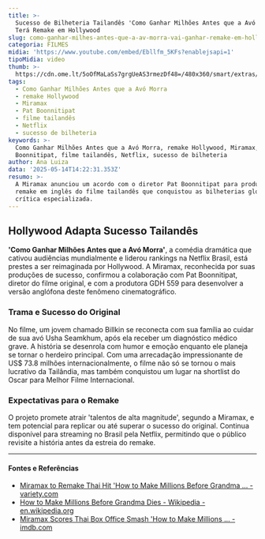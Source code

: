```yaml
---
title: >-
  Sucesso de Bilheteria Tailandês 'Como Ganhar Milhões Antes que a Avó Morra'
  Terá Remake em Hollywood
slug: como-ganhar-milhes-antes-que-a-av-morra-vai-ganhar-remake-em-hollywood
categoria: FILMES
midia: 'https://www.youtube.com/embed/Ebllfm_5KFs?enablejsapi=1'
tipoMidia: video
thumb: >-
  https://cdn.ome.lt/5oOfMaLaSs7grgUeAS3rmezDf48=/480x360/smart/extras/conteudos/how_to_make.jpg
tags:
  - Como Ganhar Milhões Antes que a Avó Morra
  - remake Hollywood
  - Miramax
  - Pat Boonnitipat
  - filme tailandês
  - Netflix
  - sucesso de bilheteria
keywords: >-
  Como Ganhar Milhões Antes que a Avó Morra, remake Hollywood, Miramax, Pat
  Boonnitipat, filme tailandês, Netflix, sucesso de bilheteria
author: Ana Luiza
data: '2025-05-14T14:22:31.353Z'
resumo: >-
  A Miramax anunciou um acordo com o diretor Pat Boonnitipat para produzir um
  remake em inglês do filme tailandês que conquistou as bilheterias globais e a
  crítica especializada.
---
```


## Hollywood Adapta Sucesso Tailandês

**'Como Ganhar Milhões Antes que a Avó Morra'**, a comédia dramática que cativou audiências mundialmente e liderou rankings na Netflix Brasil, está prestes a ser reimaginada por Hollywood. A Miramax, reconhecida por suas produções de sucesso, confirmou a colaboração com Pat Boonnitipat, diretor do filme original, e com a produtora GDH 559 para desenvolver a versão anglófona deste fenômeno cinematográfico.

### Trama e Sucesso do Original

No filme, um jovem chamado Billkin se reconecta com sua família ao cuidar de sua avó Usha Seamkhum, após ela receber um diagnóstico médico grave. A história se desenrola com humor e emoção enquanto ele planeja se tornar o herdeiro principal. Com uma arrecadação impressionante de US$ 73.8 milhões internacionalmente, o filme não só se tornou o mais lucrativo da Tailândia, mas também conquistou um lugar na shortlist do Oscar para Melhor Filme Internacional.

### Expectativas para o Remake

O projeto promete atrair 'talentos de alta magnitude', segundo a Miramax, e tem potencial para replicar ou até superar o sucesso do original. Continua disponível para streaming no Brasil pela Netflix, permitindo que o público revisite a história antes da estreia do remake.

---

#### Fontes e Referências

- [Miramax to Remake Thai Hit 'How to Make Millions Before Grandma ... - variety.com](https://variety.com/2025/film/news/how-to-make-millions-before-grandma-dies-remake-miramax-1236397156/)
- [How to Make Millions Before Grandma Dies - Wikipedia - en.wikipedia.org](https://en.wikipedia.org/wiki/How_to_Make_Millions_Before_Grandma_Dies)
- [Miramax Scores Thai Box Office Smash 'How to Make Millions ... - imdb.com](https://www.imdb.com/news/ni65282554/?ref_=nwc_art_perm)
